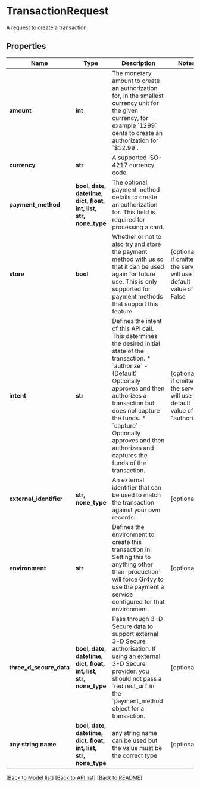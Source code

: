 # TransactionRequest

A request to create a transaction.

## Properties
Name | Type | Description | Notes
------------ | ------------- | ------------- | -------------
**amount** | **int** | The monetary amount to create an authorization for, in the smallest currency unit for the given currency, for example &#x60;1299&#x60; cents to create an authorization for &#x60;$12.99&#x60;. | 
**currency** | **str** | A supported ISO-4217 currency code. | 
**payment_method** | **bool, date, datetime, dict, float, int, list, str, none_type** | The optional payment method details to create an authorization for. This field is required for processing a card. | 
**store** | **bool** | Whether or not to also try and store the payment method with us so that it can be used again for future use. This is only supported for payment methods that support this feature. | [optional]  if omitted the server will use the default value of False
**intent** | **str** | Defines the intent of this API call. This determines the desired initial state of the transaction.  * &#x60;authorize&#x60; - (Default) Optionally approves and then authorizes a transaction but does not capture the funds. * &#x60;capture&#x60; - Optionally approves and then authorizes and captures the funds of the transaction. | [optional]  if omitted the server will use the default value of "authorize"
**external_identifier** | **str, none_type** | An external identifier that can be used to match the transaction against your own records. | [optional] 
**environment** | **str** | Defines the environment to create this transaction in. Setting this to anything other than &#x60;production&#x60; will force Gr4vy to use the payment a service configured for that environment. | [optional] 
**three_d_secure_data** | **bool, date, datetime, dict, float, int, list, str, none_type** | Pass through 3-D Secure data to support external 3-D Secure authorisation. If using an external 3-D Secure provider, you should not pass a &#x60;redirect_url&#x60; in the &#x60;payment_method&#x60; object for a transaction. | [optional] 
**any string name** | **bool, date, datetime, dict, float, int, list, str, none_type** | any string name can be used but the value must be the correct type | [optional]

[[Back to Model list]](../README.md#documentation-for-models) [[Back to API list]](../README.md#documentation-for-api-endpoints) [[Back to README]](../README.md)


